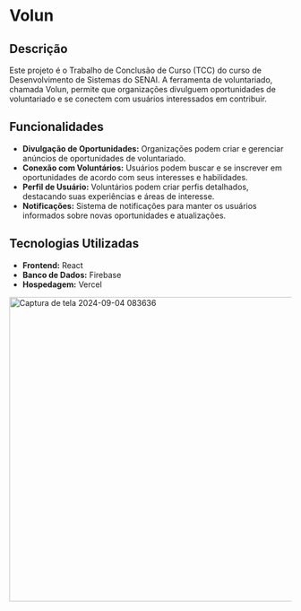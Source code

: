 # Volun

## Descrição
Este projeto é o Trabalho de Conclusão de Curso (TCC) do curso de Desenvolvimento de Sistemas do SENAI. A ferramenta de voluntariado, chamada Volun, permite que organizações divulguem oportunidades de voluntariado e se conectem com usuários interessados em contribuir.

## Funcionalidades
- **Divulgação de Oportunidades:** Organizações podem criar e gerenciar anúncios de oportunidades de voluntariado.
- **Conexão com Voluntários:** Usuários podem buscar e se inscrever em oportunidades de acordo com seus interesses e habilidades.
- **Perfil de Usuário:** Voluntários podem criar perfis detalhados, destacando suas experiências e áreas de interesse.
- **Notificações:** Sistema de notificações para manter os usuários informados sobre novas oportunidades e atualizações.

## Tecnologias Utilizadas
- **Frontend:** React
- **Banco de Dados:** Firebase
- **Hospedagem:** Vercel


<img width="543" border-radius="16" alt="Captura de tela 2024-09-04 083636" src="https://github.com/user-attachments/assets/60f3c1bb-0b29-4e7f-884e-d5249c41b224">
